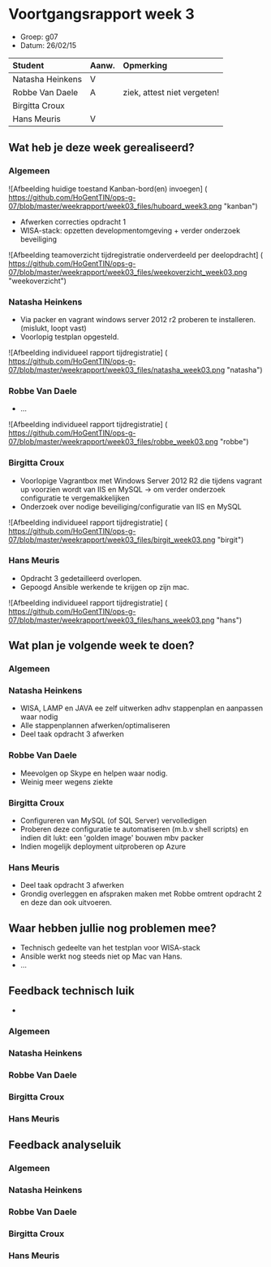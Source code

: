 # Voortgangsrapport week 3

* Groep: g07
* Datum: 26/02/15

| Student  | Aanw. | Opmerking |
| :---     | :---  | :---      |
| Natasha Heinkens |  V     |           |
| Robbe Van Daele |   A    |   ziek, attest niet vergeten!        |
| Birgitta Croux |       |           |
| Hans Meuris |   V    |           |

## Wat heb je deze week gerealiseerd?

### Algemeen

![Afbeelding huidige toestand Kanban-bord(en) invoegen] ( https://github.com/HoGentTIN/ops-g-07/blob/master/weekrapport/week03_files/huboard_week3.png "kanban")

* Afwerken correcties opdracht 1
* WISA-stack: opzetten developmentomgeving + verder onderzoek beveiliging

![Afbeelding teamoverzicht tijdregistratie onderverdeeld per deelopdracht] ( https://github.com/HoGentTIN/ops-g-07/blob/master/weekrapport/week03_files/weekoverzicht_week03.png "weekoverzicht")

### Natasha Heinkens

* Via packer en vagrant windows server 2012 r2 proberen te installeren. (mislukt, loopt vast)
* Voorlopig testplan opgesteld.

![Afbeelding individueel rapport tijdregistratie] ( https://github.com/HoGentTIN/ops-g-07/blob/master/weekrapport/week03_files/natasha_week03.png "natasha")

### Robbe Van Daele

* ...

![Afbeelding individueel rapport tijdregistratie] ( https://github.com/HoGentTIN/ops-g-07/blob/master/weekrapport/week03_files/robbe_week03.png "robbe")

### Birgitta Croux

* Voorlopige Vagrantbox met Windows Server 2012 R2 die tijdens vagrant up voorzien wordt van IIS en MySQL -> om verder onderzoek configuratie te vergemakkelijken
* Onderzoek over nodige beveiliging/configuratie van IIS en MySQL


![Afbeelding individueel rapport tijdregistratie] ( https://github.com/HoGentTIN/ops-g-07/blob/master/weekrapport/week03_files/birgit_week03.png "birgit")

### Hans Meuris

* Opdracht 3 gedetailleerd overlopen.
* Gepoogd Ansible werkende te krijgen op zijn mac.

![Afbeelding individueel rapport tijdregistratie] ( https://github.com/HoGentTIN/ops-g-07/blob/master/weekrapport/week03_files/hans_week03.png "hans")

## Wat plan je volgende week te doen?

### Algemeen
### Natasha Heinkens
* WISA, LAMP en JAVA ee zelf uitwerken adhv stappenplan en aanpassen waar nodig
* Alle stappenplannen afwerken/optimaliseren
* Deel taak opdracht 3 afwerken
### Robbe Van Daele
* Meevolgen op Skype en helpen waar nodig.
* Weinig meer wegens ziekte
### Birgitta Croux

* Configureren van MySQL (of SQL Server) vervolledigen
* Proberen deze configuratie te automatiseren (m.b.v shell scripts) en indien dit lukt: een 'golden image' bouwen mbv packer
* Indien mogelijk deployment uitproberen op Azure

### Hans Meuris
* Deel taak opdracht 3 afwerken
* Grondig overleggen en afspraken maken met Robbe omtrent opdracht 2 en deze dan ook uitvoeren.

## Waar hebben jullie nog problemen mee?

* Technisch gedeelte van het testplan voor WISA-stack
* Ansible werkt nog steeds niet op Mac van Hans.
* ...

## Feedback technisch luik

* 

### Algemeen

### Natasha Heinkens
### Robbe Van Daele
### Birgitta Croux
### Hans Meuris

## Feedback analyseluik

### Algemeen

### Natasha Heinkens
### Robbe Van Daele
### Birgitta Croux
### Hans Meuris

